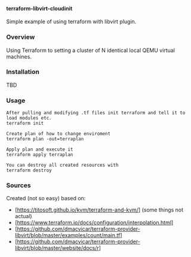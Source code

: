 #### terraform-libvirt-cloudinit
Simple example of using terraform with libvirt plugin.

### Overview
Using Terraform to setting a cluster of N identical local QEMU virtual machines.

### Installation
TBD

### Usage
```
After pulling and modifying .tf files init terraform and tell it to load modules etc.
terraform init

Create plan of how to change enviroment
terraform plan -out=terraplan

Apply plan and execute it
terraform apply terraplan
```
```
You can destroy all created resources with
terraform destroy
```
### Sources
Created (not so easy) based on:
* [https://titosoft.github.io/kvm/terraform-and-kvm/] (some things not actual)
* [https://www.terraform.io/docs/configuration/interpolation.html]
* [https://github.com/dmacvicar/terraform-provider-libvirt/blob/master/examples/count/main.tf]
* [https://github.com/dmacvicar/terraform-provider-libvirt/blob/master/website/docs/r]
